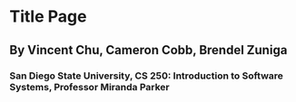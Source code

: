 # Title Page
## By Vincent Chu, Cameron Cobb, Brendel Zuniga
### San Diego State University, CS 250: Introduction to Software Systems, Professor Miranda Parker
